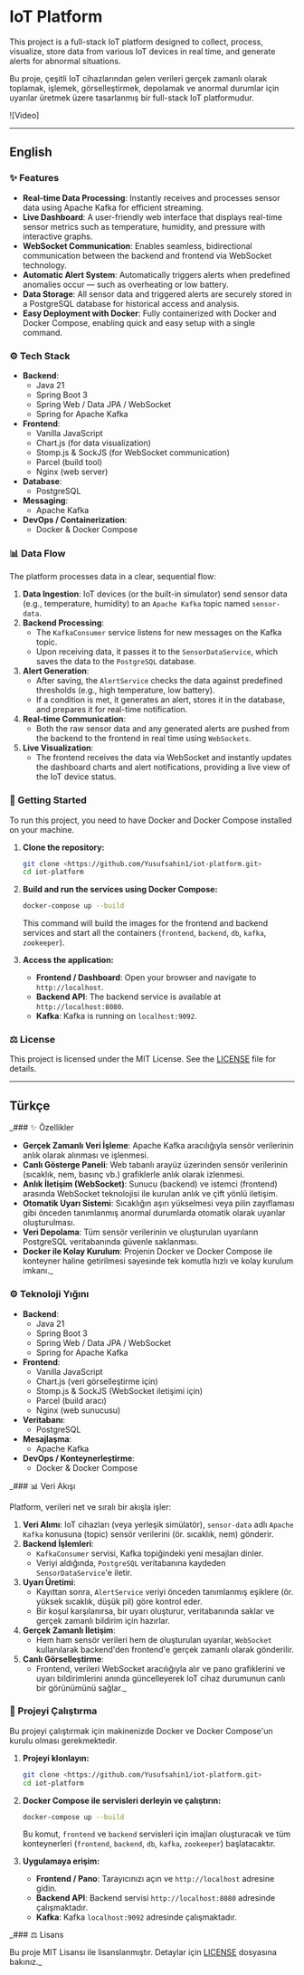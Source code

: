 
# IoT Platform

This project is a full-stack IoT platform designed to collect, process, visualize, store data from various IoT devices in real time, and generate alerts for abnormal situations.

Bu proje, çeşitli IoT cihazlarından gelen verileri gerçek zamanlı olarak toplamak, işlemek, görselleştirmek, depolamak ve anormal durumlar için uyarılar üretmek üzere tasarlanmış bir full-stack IoT platformudur.

![Video]

---

## English

### ✨ Features

- **Real-time Data Processing**:  Instantly receives and processes sensor data using Apache Kafka for efficient streaming.
- **Live Dashboard**: A user-friendly web interface that displays real-time sensor metrics such as temperature, humidity, and pressure with interactive graphs.
- **WebSocket Communication**: Enables seamless, bidirectional communication between the backend and frontend via WebSocket technology.
- **Automatic Alert System**: Automatically triggers alerts when predefined anomalies occur — such as overheating or low battery.
- **Data Storage**: All sensor data and triggered alerts are securely stored in a PostgreSQL database for historical access and analysis.
- **Easy Deployment with Docker**: Fully containerized with Docker and Docker Compose, enabling quick and easy setup with a single command.


### ⚙️ Tech Stack

- **Backend**:
    - Java 21
    - Spring Boot 3
    - Spring Web / Data JPA / WebSocket
    - Spring for Apache Kafka
- **Frontend**:
    - Vanilla JavaScript
    - Chart.js (for data visualization)
    - Stomp.js & SockJS (for WebSocket communication)
    - Parcel (build tool)
    - Nginx (web server)
- **Database**:
    - PostgreSQL
- **Messaging**:
    - Apache Kafka
- **DevOps / Containerization**:
    - Docker & Docker Compose

### 📊 Data Flow

The platform processes data in a clear, sequential flow:

1.  **Data Ingestion**: IoT devices (or the built-in simulator) send sensor data (e.g., temperature, humidity) to an `Apache Kafka` topic named `sensor-data`.
2.  **Backend Processing**:
    - The `KafkaConsumer` service listens for new messages on the Kafka topic.
    - Upon receiving data, it passes it to the `SensorDataService`, which saves the data to the `PostgreSQL` database.
3.  **Alert Generation**:
    - After saving, the `AlertService` checks the data against predefined thresholds (e.g., high temperature, low battery).
    - If a condition is met, it generates an alert, stores it in the database, and prepares it for real-time notification.
4.  **Real-time Communication**:
    - Both the raw sensor data and any generated alerts are pushed from the backend to the frontend in real time using `WebSockets`.
5.  **Live Visualization**:
    - The frontend receives the data via WebSocket and instantly updates the dashboard charts and alert notifications, providing a live view of the IoT device status.

### 🚀 Getting Started

To run this project, you need to have Docker and Docker Compose installed on your machine.

1.  **Clone the repository:**
    ```bash
    git clone <https://github.com/Yusufsahin1/iot-platform.git>
    cd iot-platform
    ```

2.  **Build and run the services using Docker Compose:**
    ```bash
    docker-compose up --build
    ```
    This command will build the images for the frontend and backend services and start all the containers (`frontend`, `backend`, `db`, `kafka`, `zookeeper`).

3.  **Access the application:**
    -   **Frontend / Dashboard**: Open your browser and navigate to `http://localhost`.
    -   **Backend API**: The backend service is available at `http://localhost:8080`.
    -   **Kafka**: Kafka is running on `localhost:9092`.

### ⚖️ License

This project is licensed under the MIT License. See the [LICENSE](LICENSE) file for details.

---

## Türkçe

_### ✨ Özellikler

- **Gerçek Zamanlı Veri İşleme**: Apache Kafka aracılığıyla sensör verilerinin anlık olarak alınması ve işlenmesi.
- **Canlı Gösterge Paneli**: Web tabanlı arayüz üzerinden sensör verilerinin (sıcaklık, nem, basınç vb.) grafiklerle anlık olarak izlenmesi.
- **Anlık İletişim (WebSocket)**: Sunucu (backend) ve istemci (frontend) arasında WebSocket teknolojisi ile kurulan anlık ve çift yönlü iletişim.
- **Otomatik Uyarı Sistemi**: Sıcaklığın aşırı yükselmesi veya pilin zayıflaması gibi önceden tanımlanmış anormal durumlarda otomatik olarak uyarılar oluşturulması.
- **Veri Depolama**: Tüm sensör verilerinin ve oluşturulan uyarıların PostgreSQL veritabanında güvenle saklanması.
- **Docker ile Kolay Kurulum**: Projenin Docker ve Docker Compose ile konteyner haline getirilmesi sayesinde tek komutla hızlı ve kolay kurulum imkanı._

### ⚙️ Teknoloji Yığını

- **Backend**:
    - Java 21
    - Spring Boot 3
    - Spring Web / Data JPA / WebSocket
    - Spring for Apache Kafka
- **Frontend**:
    - Vanilla JavaScript
    - Chart.js (veri görselleştirme için)
    - Stomp.js & SockJS (WebSocket iletişimi için)
    - Parcel (build aracı)
    - Nginx (web sunucusu)
- **Veritabanı**:
    - PostgreSQL
- **Mesajlaşma**:
    - Apache Kafka
- **DevOps / Konteynerleştirme**:
    - Docker & Docker Compose

_### 📊 Veri Akışı

Platform, verileri net ve sıralı bir akışla işler:

1.  **Veri Alımı**: IoT cihazları (veya yerleşik simülatör), `sensor-data` adlı `Apache Kafka` konusuna (topic) sensör verilerini (ör. sıcaklık, nem) gönderir.
2.  **Backend İşlemleri**:
    - `KafkaConsumer` servisi, Kafka topiğindeki yeni mesajları dinler.
    - Veriyi aldığında, `PostgreSQL` veritabanına kaydeden `SensorDataService`'e iletir.
3.  **Uyarı Üretimi**:
    - Kayıttan sonra, `AlertService` veriyi önceden tanımlanmış eşiklere (ör. yüksek sıcaklık, düşük pil) göre kontrol eder.
    - Bir koşul karşılanırsa, bir uyarı oluşturur, veritabanında saklar ve gerçek zamanlı bildirim için hazırlar.
4.  **Gerçek Zamanlı İletişim**:
    - Hem ham sensör verileri hem de oluşturulan uyarılar, `WebSocket` kullanılarak backend'den frontend'e gerçek zamanlı olarak gönderilir.
5.  **Canlı Görselleştirme**:
    - Frontend, verileri WebSocket aracılığıyla alır ve pano grafiklerini ve uyarı bildirimlerini anında güncelleyerek IoT cihaz durumunun canlı bir görünümünü sağlar._

### 🚀 Projeyi Çalıştırma

Bu projeyi çalıştırmak için makinenizde Docker ve Docker Compose'un kurulu olması gerekmektedir.

1.  **Projeyi klonlayın:**
    ```bash
    git clone <https://github.com/Yusufsahin1/iot-platform.git>
    cd iot-platform
    ```

2.  **Docker Compose ile servisleri derleyin ve çalıştırın:**
    ```bash
    docker-compose up --build
    ```
    Bu komut, `frontend` ve `backend` servisleri için imajları oluşturacak ve tüm konteynerleri (`frontend`, `backend`, `db`, `kafka`, `zookeeper`) başlatacaktır.

3.  **Uygulamaya erişim:**
    -   **Frontend / Pano**: Tarayıcınızı açın ve `http://localhost` adresine gidin.
    -   **Backend API**: Backend servisi `http://localhost:8080` adresinde çalışmaktadır.
    -   **Kafka**: Kafka `localhost:9092` adresinde çalışmaktadır.

_### ⚖️ Lisans

Bu proje MIT Lisansı ile lisanslanmıştır. Detaylar için [LICENSE](LICENSE) dosyasına bakınız._